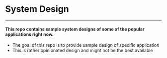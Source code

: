 # System Design



----

#### This repo contains sample system designs of some of the popular applications right now.

- The goal of this repo is to provide sample design of specific application
- This is rather opinionated design and might not be the best available
